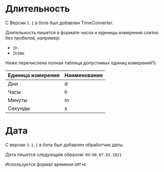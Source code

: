 # Длительность

С Версии `3.1` в боте был добавлен TimeConverter. 

Длительность пишется в формате числа и единицы измерения слитно без пробелов, например:

* `1h`
* `1h30m`

Ниже перечислена полная таблица допустимых единиц измерений%

| Единица измерения  | Наименование |
| ------------------ | -------------|
|         Дни        |       d      |
|        Часы        |       h      |
|       Минуты       |       m      |
|       Секунды      |       s      |


# Дата
С версии `3.1.1` в бота был добавлен обработчик даты.

Дата пишется следующим образом: `09:00.07.03.2021`

Используется формат времени `GMT+0`.
